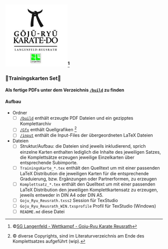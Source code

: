 ### ![Goju Ryu Karate Reusrath](/Gfx/sglgrkr/GJRKDR_s.jpg)[^1]
### :punch:Trainingskarten Set:martial_arts_uniform:
#### Als fertige PDFs unter dem Verzeichnis [`/build`](build/) zu finden
#### Aufbau
- Ordner
  - [ ] [`/build`](build/) enthält erzeugte PDF Dateien und ein gezipptes Komplettarchiv
  - [ ] [`/Gfx`](Gfx/) enthält Quellgrafiken [^2]
  - [ ] [`/input`](input/) enthält die Input-Files der übergeordneten LaTeX Dateien
- Dateien
  - [ ] Struktur/Aufbau: die Dateien sind jeweils inkludierend, sprich einzelne Karten enthalten lediglich die Inhalte des jeweiligen Satzes, die Komplettsätze erzeugen jeweilige Einzelkarten über entsprechende Subimporte.
  - [ ] `TrainingsKarte_*.tex` enthält den Quelltext um mit einer passenden LaTeX Distribution die jeweiligen Karten für die entsprechende Graduierung, bzw. Ergänzungen oder Partnerformen, zu erzeugen
  - [ ] `Komplettsatz_*.tex` enthält den Quelltext um mit einer passenden LaTeX Distribution den jeweiligen Komplettkartensatz zu erzeugen, jeweils entweder in DIN A4 oder DIN A5. 
  - [ ] `Goju_Ryu_Reusrath.txss2` Session für TexStudio
  - [ ] `Goju_Ryu_Reusrath_WIN.txsprofile` Profil für TexStudio (Windows)
  - [ ] `README.md` diese Datei
  
  [^1]: :copyright:[SG Langenfeld - Wettkampf - Goju-Ryu Karate Reusrath](https://www.sglangenfeld.de/de/wettkampf/karate-goju-ryu-reusrath/)
  [^2]: :copyright: diverse Copyrights, sind im Literaturverzeichnis am Ende des Komplettsatzes aufgeführt (wip).
